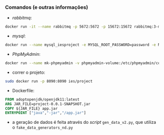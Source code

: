 ### Comandos (e outras informações)



* _rabbitmq_:

```bash
docker run -it --name rabbitmq -p 5672:5672 -p 15672:15672 rabbitmq:3-management
```



* _mysql_:

```bash
docker run --name mysql_iesproject -e MYSQL_ROOT_PASSWORD=password -e MYSQL_DATABASE=project -e MYSQL_USER=project -e MYSQL_PASSWORD=password -p 3306:3306 -d mysql/mysql-server:5.7
```



* _PhpMyAdmin_:

```bash
docker run --name mk-phpmyadmin -v phpmyadmin-volume:/etc/phpmyadmin/config.user.inc.php --link /mysql5:db -p 82:80 -d phpmyadmin/phpmyadmin
```



* correr o projeto:

```bash
sudo docker run -p 8090:8090 ies/project 
```



* Dockerfile:

```dockerfile
FROM adoptopenjdk/openjdk11:latest
ARG JAR_FILE=project-0.0.1-SNAPSHOT.jar
COPY ${JAR_FILE} app.jar
ENTRYPOINT ["java","-jar","/app.jar"]
```



* a geração de dados é feita através do _script_ `gen_data_v2.py`, que utiliza o `fake_data_generators_nd.py`